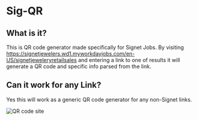 # Sig-QR

## What is it?

This is QR code generator made specifically for Signet Jobs. By visiting https://signetjewelers.wd1.myworkdayjobs.com/en-US/signetjeweleryretailsales and entering a link to one of results it will generate a QR code and specific info parsed from the link.

## Can it work for any Link?

Yes this will work as a generic QR code generator for any non-Signet links.

![QR code site](https://res.cloudinary.com/dpc3zrcvs/image/upload/v1655787776/qrapp_oqraqv.png)
